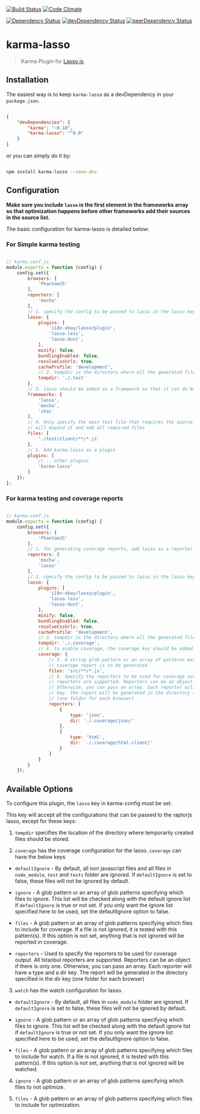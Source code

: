 [![Build Status](https://travis-ci.org/lasso-js/karma-lasso.svg)](https://travis-ci.org/lasso-js/karma-lasso)
[![Code Climate](https://codeclimate.com/github/lasso-js/karma-lasso/badges/gpa.svg)](https://codeclimate.com/github/lasso-js/karma-lasso)

[![Dependency Status](https://david-dm.org/lasso-js/karma-lasso.svg)](https://david-dm.org/lasso-js/karma-lasso)
[![devDependency Status](https://david-dm.org/lasso-js/karma-lasso/dev-status.svg)](https://david-dm.org/lasso-js/karma-lasso#info=devDependencies)
[![peerDependency Status](https://david-dm.org/lasso-js/karma-lasso/peer-status.svg)](https://david-dm.org/lasso-js/karma-lasso#info=peerDependencies)

# karma-lasso

> Karma Plugin for [Lasso.js](https://github.com/lasso-js/lasso).


## Installation

The easiest way is to keep `karma-lasso` as a devDependency in your `package.json`.

```json

{
    "devDependencies": {
        "karma": "~0.10",
        "karma-lasso": "^0.0"
    }
}

```

or you can simply do it by:

```bash

npm install karma-lasso --save-dev

```


## Configuration

**Make sure you include `lasso` is the first element in the frameworks array so that optimization happens before other
frameworks add their sources in the source list.**

The basic configuration for karma-lasso is detailed below:


### For Simple karma testing

``` javascript

// karma.conf.js
module.exports = function (config) {
    config.set({
        browsers: [
            'PhantomJS'
        ],
        reporters: [
            'mocha'
        ],
        // 1. specify the config to be passed to lasso in the lasso key
        lasso: {
            plugins: [
                'i18n-ebay/lasso/plugin',
                'lasso-less',
                'lasso-dust',
            ],
            minify: false,
            bundlingEnabled: false,
            resolveCssUrls: true,
            cacheProfile: 'development',
            // 2. tempdir is the directory where all the generated files will be stored.
            tempdir: './.test'
        },
        // 3. lasso should be added as a framework so that it can do bundling before tests
        frameworks: [
            'lasso',
            'mocha',
            'chai'
        ],
        // 4. Only specify the main test file that requires the source files. karma-lasso
        // will expand it and add all required files
        files: [
            './test/client/**/*.js'
        ],
        // 5. Add karma-lasso as a plugin
        plugins: [
            // .. other plugins
            'karma-lasso'
        ]
    });
};

```


### For karma testing and coverage reports


``` javascript

// karma.conf.js
module.exports = function (config) {
    config.set({
        browsers: [
            'PhantomJS'
        ],
        // 1. for generating coverage reports, add lasso as a reporter in config
        reporters: [
            'mocha',
            'lasso'
        ],
        // 2. specify the config to be passed to lasso in the lasso key
        lasso: {
            plugins: [
                'i18n-ebay/lasso/plugin',
                'lasso-less',
                'lasso-dust',
            ],
            minify: false,
            bundlingEnabled: false,
            resolveCssUrls: true,
            cacheProfile: 'development',     
            // 3. tempdir is the directory where all the generated files will be stored.
            tempdir: './.coverage',
            // 4. to enable coverage, the coverage key should be added in the lasso config
            coverage: {
                // 5. A string glob pattern or an array of patterns matching the files for which,
                // coverage report is to be generated 
                files: 'src/**/*.js',
                // 6. Specify the reporters to be used for coverage output. All Istanbul
                // reporters are supported. Reporters can be an object if there is only one.
                // Otherwise, you can pass an array. Each reporter will have a type and a dir 
                // key. The report will be generated in the directory specified in the dir key
                // (one folder for each browser) 
                reporters: [
                    {
                        type: 'json',
                        dir: './.coverage/json/'
                    },
                    {
                        type: 'html',
                        dir: './.coverage/html-client/'
                    }
                ]
            }
        }
    });

```



## Available Options

To configure this plugin, the `lasso` key in karma-config must be set.

This key will accept all the configurations that can be passed to the raptorjs lasso, except for these keys:

1. `tempdir` specifies the location of the directory where temporarily created files should be stored.

2. `coverage` has the coverage configuration for the lasso. `coverage` can have the below keys

  - `defaultIgnore` - By default, all non javascript files and all files in `node_module`, `test` and `tests` folder are ignored. If `defaultIgnore` is set to false, these files will not be ignored by default. 
  
  - `ignore` - A glob pattern or an array of glob patterns specifying which files to ignore. This list will be checked along with the default ignore list if `defaultIgnore` is true or not set. If you only want the ignore list specified here to be used, set the defaultIgnore option to false.

  - `files` - A glob pattern or an array of glob patterns specifying which files to include for coverage. If a file is not ignored, it is tested with this pattern(s). If this option is not set, anything that is not ignored will be reported in coverage.
  
  - `reporters` - Used to specify the reporters to be used for coverage output. All Istanbul reporters are supported. Reporters can be an object if there is only one. Otherwise, you can pass an array. Each reporter will have a type and a dir key. The report will be generated in the directory specified in the dir key (one folder for each browser) 

3. `watch` has the watch configuration for lasso.

  - `defaultIgnore` - By default, all files in `node_module` folder are ignored. If `defaultIgnore` is set to false, these files will not be ignored by default. 
  
  - `ignore` - A glob pattern or an array of glob patterns specifying which files to ignore. This list will be checked along with the default ignore list if `defaultIgnore` is true or not set. If you only want the ignore list specified here to be used, set the defaultIgnore option to false.

  - `files` - A glob pattern or an array of glob patterns specifying which files to include for watch. If a file is not ignored, it is tested with this pattern(s). If this option is not set, anything that is not ignored will be watched.

4. `ignore` - A glob pattern or an array of glob patterns specifying which files to not optimize.

5. `files` - A glob pattern or an array of glob patterns specifying which files to include for optimization.

